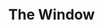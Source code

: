---
layout: credit-info
headerstatus: shunk-header
title: The Window
showreel_weight: 116
credits_weight: 190
thumbnail: /assets/img/credits-grid/the-window.jpg
image: /assets/img/credits-grid/opengraph/the-window.jpg
image_size: 3
category: credits
role: Composer
type: Feature Film
imdb: http://gb.imdb.com/title/tt3185776
soundcloud: https://w.soundcloud.com/player/?url=https%3A//api.soundcloud.com/playlists/48509535&amp;auto_play=false&amp;hide_related=false&amp;show_comments=false&amp;show_user=false&amp;show_reposts=false&amp;visual=false
genre: Psycholgical Thriller
director: Steve Spel
writers: Steve Spel
synopsis: Nelson has a vivid nightmare of a woman being murdered and discovers that this is the beginning of a string of actual serial murders.
---